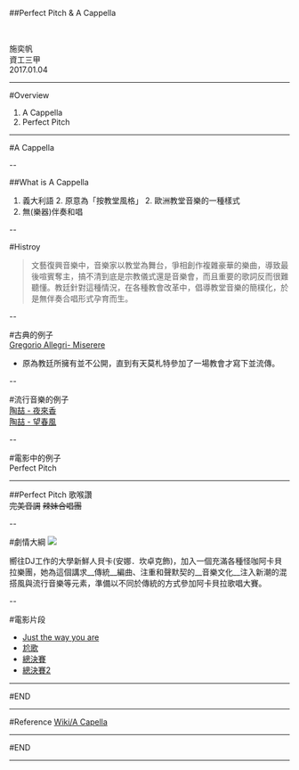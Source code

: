 ##Perfect Pitch & A Cappella

<br>

施奕帆<br>
資工三甲<br>
2017.01.04 <!-- .element: align="right" -->


---

#Overview

1. A Cappella
1. Perfect Pitch

---

#A Cappella

--

##What is A Cappella

1. 義大利語
    2. 原意為「按教堂風格」
    2. 歐洲教堂音樂的一種樣式
1. 無(樂器)伴奏和唱

--

#Histroy

> 文藝復興音樂中，音樂家以教堂為舞台，爭相創作複雜豪華的樂曲，導致最後喧賓奪主，搞不清到底是宗教儀式還是音樂會，而且重要的歌詞反而很難聽懂。教廷針對這種情況，在各種教會改革中，倡導教堂音樂的簡樸化，於是無伴奏合唱形式孕育而生。

--

#古典的例子
<br>
[Gregorio Allegri- Miserere](https://www.youtube.com/watch?v=IA88AS6Wy_4) 
- 原為教廷所擁有並不公開，直到有天莫札特參加了一場教會才寫下並流傳。

--

#流行音樂的例子
<br>
[陶喆 - 夜來香](https://www.youtube.com/watch?v=FHKODkxtYjQ)
<br>
[陶喆 - 望春風](https://www.youtube.com/watch?v=YZsMHTwxMa4) 

--

#電影中的例子
<br>
Perfect Pitch

---

##Perfect Pitch
歌喉讚<br>
~~完美音調~~ <!-- .element: class="fragment" -->
~~辣妹合唱團~~ <!-- .element: class="fragment" -->

--

#劇情大綱
![](http://img.vogue.com.tw/userfiles/thumbnail/sm1280_images_A0/17955/2014123051913581.jpg) <!-- .element: width="40%" style="float:left; margin-right: 10pt" -->

 嚮往DJ工作的大學新鮮人貝卡(安娜．坎卓克飾)，加入一個充滿各種怪咖阿卡貝拉樂團，她為這個講求__傳統__編曲、注重和聲默契的__音樂文化__注入新潮的混搭風與流行音樂等元素，準備以不同於傳統的方式參加阿卡貝拉歌唱大賽。


--

#電影片段
<br>
* [Just the way you are](https://www.youtube.com/watch?v=po26fYlnNLs)
* [尬歌](https://www.youtube.com/watch?v=rWOAcUAY9Gc)
* [總決賽](https://www.youtube.com/watch?v=yAVCqMKEyGQ)
* [總決賽2](https://www.youtube.com/watch?v=R_2tOnvOnaA)

---

#END

---

#Reference
[Wiki/A Capella](https://zh.wikipedia.org/wiki/%E7%84%A1%E4%BC%B4%E5%A5%8F%E5%90%88%E5%94%B1)

---

#END

---
